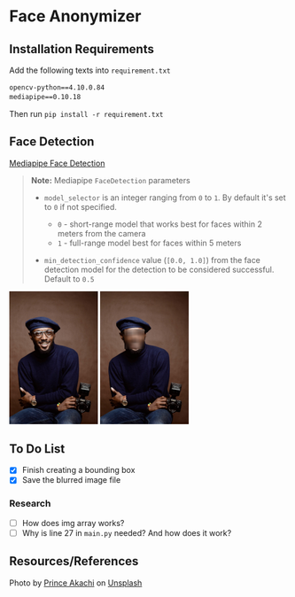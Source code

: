 # Face Anonymizer

## Installation Requirements 
Add the following texts into `requirement.txt`
```txt
opencv-python==4.10.0.84
mediapipe==0.10.18
```
Then run `pip install -r requirement.txt`

## Face Detection
[Mediapipe Face Detection](https://mediapipe.readthedocs.io/en/latest/solutions/face_detection.html)
> **Note:** Mediapipe `FaceDetection` parameters
> + `model_selector` is an integer ranging from `0` to `1`. By default it's set to `0` if not specified.
>   + `0` - short-range model that works best for faces within 2 meters from the camera
>   + `1` - full-range model best for faces within 5 meters  
>
> + `min_detection_confidence` value (`[0.0, 1.0]`) from the face detection model for the detection to be considered successful. Default to `0.5`


<img src='./data/face.jpg' alt="Before image blur" width= "160" height="240">
<img src="./output/blur_img.jpg" alt="After image blur" width= "160" height="240">

## To Do List
+ [X] Finish creating a bounding box 
+ [x] Save the blurred image file

### Research
+ [ ] How does img array works?
+ [ ] Why is line 27 in `main.py` needed? And how does it work?

## Resources/References
Photo by <a href="https://unsplash.com/@princearkman?utm_content=creditCopyText&utm_medium=referral&utm_source=unsplash">Prince Akachi</a> on <a href="https://unsplash.com/photos/smiling-man-wearing-black-turtleneck-shirt-holding-camrea-4Yv84VgQkRM?utm_content=creditCopyText&utm_medium=referral&utm_source=unsplash">Unsplash</a>
      